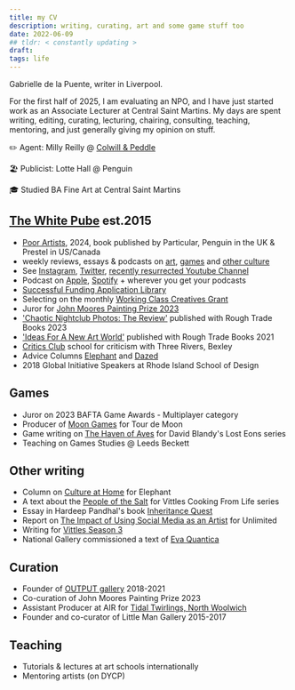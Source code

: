 ```yaml
---
title: my CV 
description: writing, curating, art and some game stuff too
date: 2022-06-09
## tldr: < constantly updating >
draft: 
tags: life
---
```


Gabrielle de la Puente, writer in Liverpool. 

For the first half of 2025, I am evaluating an NPO, and I have just started work as an Associate Lecturer at Central Saint Martins. My days are spent writing, editing, curating, lecturing, chairing, consulting, teaching, mentoring, and just generally giving my opinion on stuff.

✏️ Agent: Milly Reilly @ [Colwill & Peddle](https://www.colwillandpeddle.com/authors/the-white-pube)

🏖️ Publicist: Lotte Hall @ Penguin 

🎓 Studied BA Fine Art at Central Saint Martins

## [The White Pube](http://thewhitepube.com "The White Pube") est.2015
- [Poor Artists](https://www.penguin.co.uk/books/455873/poor-artists-by-pube-gabrielle-de-la-puente-and-zarina-muhammad-aka-the-white/9780241633762), 2024, book published by Particular, Penguin in the UK & Prestel in US/Canada
- weekly reviews, essays & podcasts on [art](https://thewhitepube.com/art), [games](https://thewhitepube.com/games) and [other culture](https://thewhitepube.com/misc)
- See [Instagram](https://www.instagram.com/thewhitepube/), [Twitter](https://twitter.com/TheWhitePube), [recently resurrected Youtube Channel](https://www.youtube.com/channel/UC3dcNljL17OyeC_BcG0WtBQ)
- Podcast on [Apple](https://podcasts.apple.com/gb/podcast/the-white-pube/id1534961421), [Spotify](https://open.spotify.com/show/65q0BVy1k8p3R5G0WKYnV5) + wherever you get your podcasts
- [Successful Funding Application Library](https://thewhitepube.com/fundinglibrary)
- Selecting on the monthly [Working Class Creatives Grant](https://thewhitepube.com/grants)
- Juror for [John Moores Painting Prize 2023](https://www.liverpoolmuseums.org.uk/news/press-releases/jury-announced-john-moores-painting-prize-2023)
- ['Chaotic Nightclub Photos: The Review'](https://roughtradebooks.com/collections/editions/products/chaotic-nightclub-photos-the-review-gabrielle-de-la-puente-the-white-pube) published with Rough Trade Books 2023
- ['Ideas For A New Art World'](https://roughtradebooks.com/collections/editions/products/ideas-for-a-new-art-world-the-white-pube "Buy it Here") published with Rough Trade Books 2021
- [Critics Club](https://threeriversbexley.org/projects/critics-club) school for criticism with Three Rivers, Bexley
- Advice Columns [Elephant](https://elephant.art/author/the-white-pube/) and [Dazed](https://www.dazeddigital.com/the-white-pube)
- 2018 Global Initiative Speakers at Rhode Island School of Design

## Games
- Juror on 2023 BAFTA Game Awards - Multiplayer category
- Producer of [Moon Games](https://gdlp.co.uk/posts/moon-games/) for Tour de Moon
- Game writing on [The Haven of Aves](https://davidblandy.itch.io/lost-eons-haven-of-aves) for David Blandy's Lost Eons series
- Teaching on Games Studies @ Leeds Beckett 

## Other writing
- Column on [Culture at Home](https://elephant.art/section/culture-at-home/) for Elephant
- A text about the [People of the Salt](https://www.vittlesmagazine.com/p/people-of-the-salt) for Vittles Cooking From Life series
- Essay in Hardeep Pandhal's book [Inheritance Quest](https://blackdogonline.com/products/hardeep-pandhal-inheritance-quest?srsltid=AfmBOoo-rgS9OcaiVXTeSF4u_berxeNDBEFSASXdj9T1A_xKGPpN71ao)
- Report on [The Impact of Using Social Media as an Artist](https://gdlp.co.uk/posts/art-report/) for Unlimited
- Writing for [Vittles Season 3](https://vittles.substack.com/p/the-hyper-regional-chippy-traditions?s=r)
- National Gallery commissioned a text of [Eva Quantica](https://www.nationalgallery.org.uk/national-gallery-x/the-rules-do-not-apply/eva-quantica-by-mafj-alvarez)

## Curation 
- Founder of [OUTPUT gallery](https://outputgallery.com) 2018-2021
- Co-curation of John Moores Painting Prize 2023
- Assistant Producer at AIR for [Tidal Twirlings, North Woolwich](https://airstudio.org/places/north-woolwich/)
- Founder and co-curator of Little Man Gallery 2015-2017

## Teaching
- Tutorials & lectures at art schools internationally
- Mentoring artists (on DYCP)



